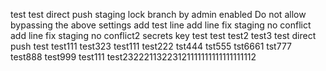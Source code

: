 test
test
direct push staging lock branch  by admin
enabled Do not allow bypassing the above settings
add test line
add line fix staging no conflict
add line fix staging no conflict2
secrets key test
test
test2
test3
test direct push
test
test111
test323
test111
test222
tst444
tst555
tst6661
tst777
test888
test999
test111
test23222113223121111111111111111112
